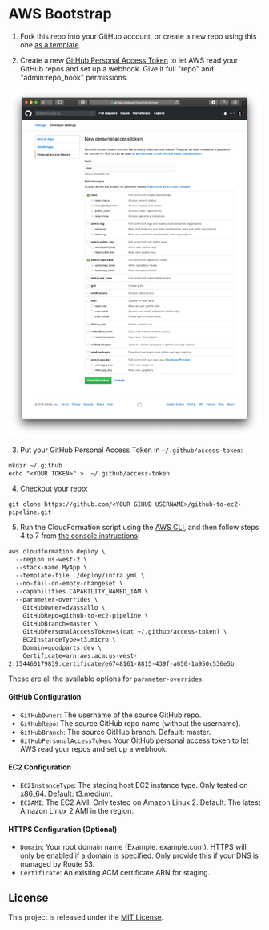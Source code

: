 # AWS Bootstrap

1. Fork this repo into your GitHub account, or create a new repo using this one [as a template](https://help.github.com/en/articles/creating-a-repository-from-a-template).

2. Create a new [GitHub Personal Access Token](https://github.com/settings/tokens) to let AWS read your GitHub repos and set up a webhook. Give it full "repo" and "admin:repo_hook" permissions.

![GitHub Permissions](/docs/github-permissions.png?raw=true)

3. Put your GitHub Personal Access Token in  `~/.github/access-token`:

```
mkdir ~/.github
echo "<YOUR TOKEN>" >  ~/.github/access-token
```

4. Checkout your repo:

```
git clone https://github.com/<YOUR GIHUB USERNAME>/github-to-ec2-pipeline.git
```

5. Run the CloudFormation script using the [AWS CLI](https://aws.amazon.com/cli/), and then follow steps 4 to 7 from [the console instructions](#setup-from-the-console):

```
aws cloudformation deploy \
  --region us-west-2 \
  --stack-name MyApp \
  --template-file ./deploy/infra.yml \
  --no-fail-on-empty-changeset \
  --capabilities CAPABILITY_NAMED_IAM \
  --parameter-overrides \
    GitHubOwner=dvassallo \
    GitHubRepo=github-to-ec2-pipeline \
    GitHubBranch=master \
    GitHubPersonalAccessToken=$(cat ~/.github/access-token) \
    EC2InstanceType=t3.micro \
    Domain=goodparts.dev \
    Certificate=arn:aws:acm:us-west-2:154460179839:certificate/e6748161-8815-439f-a650-1a950c536e5b
```

These are all the available options for `parameter-overrides`:

#### GitHub Configuration
* `GitHubOwner`: The username of the source GitHub repo.
* `GitHubRepo`: The source GitHub repo name (without the username).
* `GitHubBranch`: The source GitHub branch. Default: master.
* `GitHubPersonalAccessToken`: Your GitHub personal access token to let AWS read your repos and set up a webhook.

#### EC2 Configuration
* `EC2InstanceType`: The staging host EC2 instance type. Only tested on x86_64. Default: t3.medium.
* `EC2AMI`: The EC2 AMI. Only tested on Amazon Linux 2. Default: The latest Amazon Linux 2 AMI in the region.

#### HTTPS Configuration (Optional)
* `Domain`: Your root domain name (Example: example.com). HTTPS will only be enabled if a domain is specified. Only provide this if your DNS is managed by Route 53.
* `Certificate`: An existing ACM certificate ARN for staging.<YOUR DOMAIN>.

## License

This project is released under the [MIT License](LICENSE).
